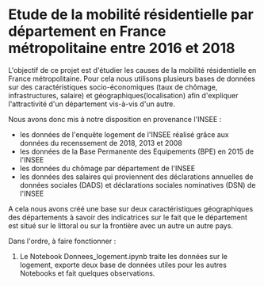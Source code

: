 # Etude de la mobilité résidentielle par département en France métropolitaine entre 2016 et 2018

L'objectif de ce projet est d'étudier les causes de la mobilité résidentielle en France métropolitaine. Pour cela nous utilisons plusieurs bases de données sur des caractéristiques socio-économiques (taux de chômage, infrastructures, salaire) et géographiques(localisation) afin d'expliquer l'attractivité d'un département vis-à-vis d'un autre.

Nous avons donc mis à notre disposition en provenance l'INSEE :
- les données de l'enquête logement de l'INSEE réalisé grâce aux données du recenssement de 2018, 2013 et 2008
- les données de la Base Permanente des Equipements (BPE) en 2015 de l'INSEE
- les données du chômage par département de l'INSEE
- les données des salaires qui proviennent des déclarations annuelles de données sociales (DADS) et déclarations sociales nominatives (DSN) de l'INSEE

A cela nous avons créé une base sur deux caractéristiques géographiques des départements à savoir des indicatrices sur le fait que le département est situé sur le littoral ou sur la frontière avec un autre un autre pays.

Dans l'ordre, à faire fonctionner : 
1) Le Notebook Donnees_logement.ipynb traite les données sur le logement, exporte deux base de données utiles pour les autres Notebooks et fait quelques observations.
